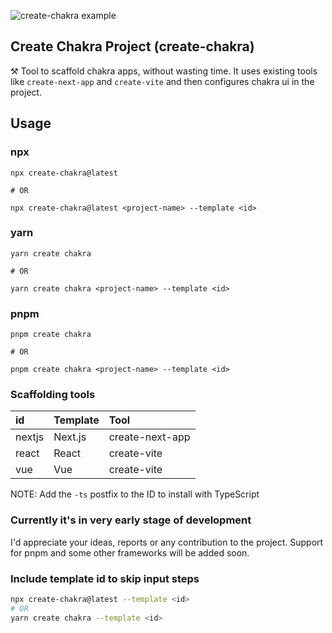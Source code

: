 ![create-chakra example](https://user-images.githubusercontent.com/70624701/184507059-bbed2dad-513e-4d27-b5bf-3bd43e027331.png)

## Create Chakra Project (create-chakra)
⚒ Tool to scaffold chakra apps, without wasting time. It uses existing tools like `create-next-app` and `create-vite` and then configures chakra ui in the project.

## Usage
### npx
```
npx create-chakra@latest

# OR

npx create-chakra@latest <project-name> --template <id>
```
### yarn
```
yarn create chakra

# OR

yarn create chakra <project-name> --template <id> 
```

### pnpm
```
pnpm create chakra

# OR

pnpm create chakra <project-name> --template <id>
```

### Scaffolding tools

|id        | Template   | Tool            |
|:---------|:-----------|:----------------|
|nextjs    | Next.js    | create-next-app |
|react     | React      | create-vite     |
|vue       | Vue        | create-vite     |

NOTE: Add the `-ts` postfix to the ID to install with TypeScript

### Currently it's in very early stage of development
I'd appreciate your ideas, reports or any contribution to the project. Support for pnpm and some other frameworks will be added soon.

### Include template id to skip input steps

```bash
npx create-chakra@latest --template <id>
# OR
yarn create chakra --template <id>
```
